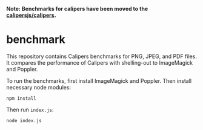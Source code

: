 **Note: Benchmarks for calipers have been moved to the [calipersjs/calipers](https://github.com/calipersjs/calipers).**

# benchmark

This repository contains Calipers benchmarks for PNG, JPEG, and PDF files. It compares the performance of Calipers with shelling-out to ImageMagick and Poppler.

To run the benchmarks, first install ImageMagick and Poppler. Then install necessary node modules:

```
npm install
```

Then run `index.js`:

```
node index.js
```
